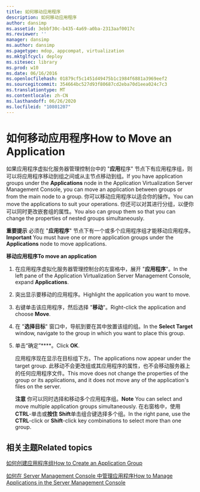 ```yaml
---
title: 如何移动应用程序
description: 如何移动应用程序
author: dansimp
ms.assetid: 3ebbf30c-b435-4a69-a0ba-2313aaf0017c
ms.reviewer: ''
manager: dansimp
ms.author: dansimp
ms.pagetype: mdop, appcompat, virtualization
ms.mktglfcycl: deploy
ms.sitesec: library
ms.prod: w10
ms.date: 06/16/2016
ms.openlocfilehash: 01879cf5c1451d49475b1c1984f6881a3969eef2
ms.sourcegitcommit: 354664bc527d93f80687cd2eba70d1eea024c7c3
ms.translationtype: MT
ms.contentlocale: zh-CN
ms.lasthandoff: 06/26/2020
ms.locfileid: "10801207"
---
```

# <span data-ttu-id="17f6a-103">如何移动应用程序</span><span class="sxs-lookup"><span data-stu-id="17f6a-103">How to Move an Application</span></span>


<span data-ttu-id="17f6a-104">如果应用程序虚拟化服务器管理控制台中的 "**应用**程序" 节点下有应用程序组，则可以将应用程序移动到组之间或从主节点移动到组。</span><span class="sxs-lookup"><span data-stu-id="17f6a-104">If you have application groups under the **Applications** node in the Application Virtualization Server Management Console, you can move an application between groups or from the main node to a group.</span></span> <span data-ttu-id="17f6a-105">你可以移动应用程序以适合你的操作。</span><span class="sxs-lookup"><span data-stu-id="17f6a-105">You can move the applications to suit your operations.</span></span> <span data-ttu-id="17f6a-106">你还可以对其进行分组，以便你可以同时更改嵌套组的属性。</span><span class="sxs-lookup"><span data-stu-id="17f6a-106">You also can group them so that you can change the properties of nested groups simultaneously.</span></span>

<span data-ttu-id="17f6a-107">**重要提示** 必须在 "**应用程序**" 节点下有一个或多个应用程序组才能移动应用程序。</span><span class="sxs-lookup"><span data-stu-id="17f6a-107">**Important** You must have one or more application groups under the **Applications** node to move applications.</span></span>

 

**<span data-ttu-id="17f6a-108">移动应用程序</span><span class="sxs-lookup"><span data-stu-id="17f6a-108">To move an application</span></span>**

1.  <span data-ttu-id="17f6a-109">在应用程序虚拟化服务器管理控制台的左窗格中，展开 "**应用程序**"。</span><span class="sxs-lookup"><span data-stu-id="17f6a-109">In the left pane of the Application Virtualization Server Management Console, expand **Applications**.</span></span>

2.  <span data-ttu-id="17f6a-110">突出显示要移动的应用程序。</span><span class="sxs-lookup"><span data-stu-id="17f6a-110">Highlight the application you want to move.</span></span>

3.  <span data-ttu-id="17f6a-111">右键单击该应用程序，然后选择 "**移动**"。</span><span class="sxs-lookup"><span data-stu-id="17f6a-111">Right-click the application and choose **Move**.</span></span>

4.  <span data-ttu-id="17f6a-112">在 "**选择目标**" 窗口中，导航到要在其中放置该组的组。</span><span class="sxs-lookup"><span data-stu-id="17f6a-112">In the **Select Target** window, navigate to the group in which you want to place this group.</span></span>

5.  <span data-ttu-id="17f6a-113">单击“确定”\*\*\*\*。</span><span class="sxs-lookup"><span data-stu-id="17f6a-113">Click **OK**.</span></span>

    <span data-ttu-id="17f6a-114">应用程序现在显示在目标组下方。</span><span class="sxs-lookup"><span data-stu-id="17f6a-114">The applications now appear under the target group.</span></span> <span data-ttu-id="17f6a-115">此移动不会更改组或其应用程序的属性，也不会移动服务器上的任何应用程序文件。</span><span class="sxs-lookup"><span data-stu-id="17f6a-115">This move does not change the properties of the group or its applications, and it does not move any of the application's files on the server.</span></span>

    <span data-ttu-id="17f6a-116">**注意** 你可以同时选择和移动多个应用程序组。</span><span class="sxs-lookup"><span data-stu-id="17f6a-116">**Note** You can select and move multiple application groups simultaneously.</span></span> <span data-ttu-id="17f6a-117">在右窗格中，使用**CTRL**-单击或**按住 Shift**单击组合键选择多个组。</span><span class="sxs-lookup"><span data-stu-id="17f6a-117">In the right pane, use the **CTRL**-click or **Shift**-click key combinations to select more than one group.</span></span>

     

## <span data-ttu-id="17f6a-118">相关主题</span><span class="sxs-lookup"><span data-stu-id="17f6a-118">Related topics</span></span>


[<span data-ttu-id="17f6a-119">如何创建应用程序组</span><span class="sxs-lookup"><span data-stu-id="17f6a-119">How to Create an Application Group</span></span>](how-to-create-an-application-group.md)

[<span data-ttu-id="17f6a-120">如何在 Server Management Console 中管理应用程序</span><span class="sxs-lookup"><span data-stu-id="17f6a-120">How to Manage Applications in the Server Management Console</span></span>](how-to-manage-applications-in-the-server-management-console.md)

 

 





